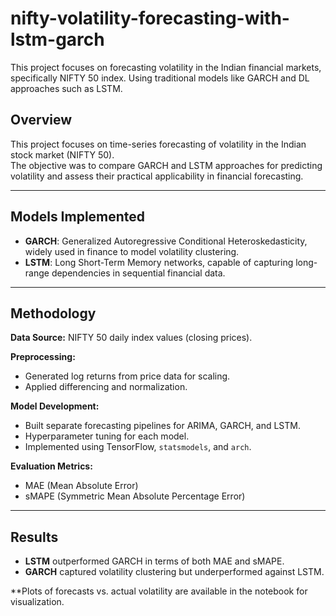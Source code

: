 # nifty-volatility-forecasting-with-lstm-garch
This project focuses on forecasting volatility in the Indian financial markets, specifically NIFTY 50 index. Using traditional models like GARCH and DL approaches such as LSTM. 

## Overview
This project focuses on time-series forecasting of volatility in the Indian stock market (NIFTY 50).  
The objective was to compare GARCH and LSTM approaches for predicting volatility and assess their practical applicability in financial forecasting.

---

## Models Implemented
- **GARCH**: Generalized Autoregressive Conditional Heteroskedasticity, widely used in finance to model volatility clustering.  
- **LSTM**: Long Short-Term Memory networks, capable of capturing long-range dependencies in sequential financial data.  

---

## Methodology
**Data Source:** NIFTY 50 daily index values (closing prices).  

**Preprocessing:**
- Generated log returns from price data for scaling. 
- Applied differencing and normalization.  

**Model Development:**
- Built separate forecasting pipelines for ARIMA, GARCH, and LSTM.  
- Hyperparameter tuning for each model.  
- Implemented using TensorFlow, `statsmodels`, and `arch`.  

**Evaluation Metrics:**
- MAE (Mean Absolute Error)  
- sMAPE (Symmetric Mean Absolute Percentage Error)  

---

## Results
- **LSTM** outperformed GARCH in terms of both MAE and sMAPE.   
- **GARCH** captured volatility clustering but underperformed against LSTM.  

**Plots of forecasts vs. actual volatility are available in the notebook for visualization.
